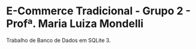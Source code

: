 # E-Commerce Tradicional - Grupo 2 - Profª. Maria Luiza Mondelli

Trabalho de Banco de Dados em SQLite 3.